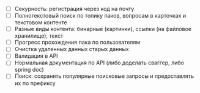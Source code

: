 * [ ] Cекурность: регистрация через код на почту
* [ ] Полнотекстовый поиск по топику паков, вопросам в карточках и текстовом контенте
* [ ] Разные виды контента: бинарные (картинки), ссылки (на файловое хранилище), текст
* [ ] Прогресс прохождения пака по пользователям
* [ ] Очистка удаленных данных старых данных
* [ ] Валидация в API
* [ ] Нормальная документация по API (либо доделать сваггер, либо spring doc)
* [ ] Поиск: сохранять популярные поисковые запросы и предоставлять их по префиксу